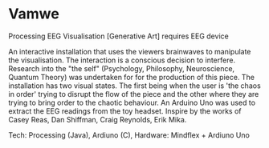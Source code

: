 # Vamwe
Processing EEG Visualisation [Generative Art]  requires EEG device

An interactive installation that uses the viewers brainwaves to manipulate the visualisation. The interaction is a conscious decision to interfere. Research into the "the self" (Psychology, Philosophy, Neuroscience, Quantum Theory) was undertaken for for the production of this piece. The installation has two visual states. The first being when the user is 'the chaos in order' trying to disrupt the flow of the piece and the other where they are trying to bring order to the chaotic behaviour. An Arduino Uno was used to extract the EEG readings from the toy headset. Inspire by the works of Casey Reas, Dan Shiffman, Craig Reynolds, Erik Mika.

Tech: Processing (Java), Ardiuno (C),
Hardware: Mindflex + Ardiuno Uno
